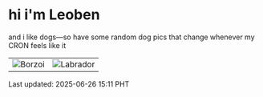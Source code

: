 # hi i'm Leoben

and i like dogs—so have some random dog pics that change whenever my CRON feels like it

|  |  |
|--------|----------|
| ![Borzoi](https://random-dog-vercel.vercel.app/api/random-borzoi?v=1750921867) | ![Labrador](https://random-dog-vercel.vercel.app/api/random-labrador?v=1750921867) |

Last updated: 2025-06-26 15:11 PHT
